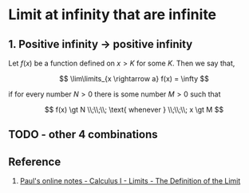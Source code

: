 # Limit at infinity that are infinite

## 1. Positive infinity -> positive infinity

Let $f(x)$ be a function defined on $x \gt K$ for some $K$. Then we say that,

$$
\lim\limits_{x \rightarrow a} f(x) = \infty
$$

if for every number $N \gt 0$ there is some number $M \gt 0$ such that

$$
f(x) \gt N
\\;\\;\\;
\text{ whenever }
\\;\\;\\;
x \gt M
$$

## TODO - other 4 combinations

## Reference

1. [Paul's online notes - Calculus I - Limits - The Definition of the Limit](https://tutorial.math.lamar.edu/Classes/CalcI/DefnOfLimit.aspx)